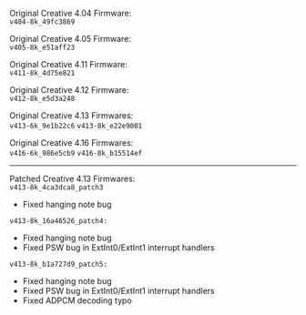 Original Creative 4.04 Firmware:<br>
```v404-8k_49fc3869```

Original Creative 4.05 Firmware:<br>
```v405-8k_e51aff23```

Original Creative 4.11 Firmware:<br>
```v411-8k_4d75e821```

Original Creative 4.12 Firmware:<br>
```v412-8k_e5d3a248```

Original Creative 4.13 Firmwares:<br>
```v413-6k_9e1b22c6```
```v413-8k_e22e9001```

Original Creative 4.16 Firmwares:<br>
```v416-6k_986e5cb9```
```v416-8k_b15514ef```

---

Patched Creative 4.13 Firmwares:<br>
```v413-8k_4ca3dca8_patch3```
- Fixed hanging note bug

```v413-8k_16a46526_patch4:```
- Fixed hanging note bug
- Fixed PSW bug in ExtInt0/ExtInt1 interrupt handlers

```v413-8k_b1a727d9_patch5:```
- Fixed hanging note bug
- Fixed PSW bug in ExtInt0/ExtInt1 interrupt handlers
- Fixed ADPCM decoding typo
